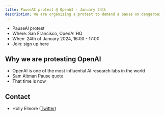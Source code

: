 ```yaml
---
title: PauseAI protest @ OpenAI - January 24th
description: We are organizing a protest to demand a pause on dangerous AI development.
---
```


- PauseAI protest
- Where: San Francisco, OpenAI HQ
- When: 24th of January 2024, 16:00 - 17:00
- Join: sign up here

## Why we are protesting OpenAI

- OpenAI is one of the most influential AI research labs in the world
- Sam Altman Pause quote
- That time is now

## Contact

- Holly Elmore ([Twitter](https://twitter.com/ilex_ulmus))

